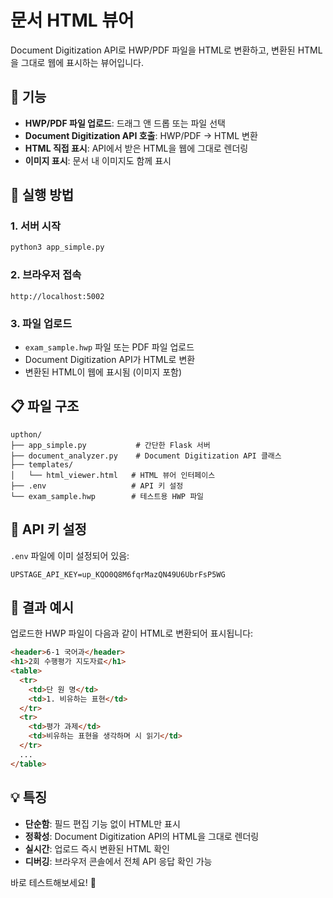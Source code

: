 # 문서 HTML 뷰어

Document Digitization API로 HWP/PDF 파일을 HTML로 변환하고, 변환된 HTML을 그대로 웹에 표시하는 뷰어입니다.

## 🎯 기능

- **HWP/PDF 파일 업로드**: 드래그 앤 드롭 또는 파일 선택  
- **Document Digitization API 호출**: HWP/PDF → HTML 변환
- **HTML 직접 표시**: API에서 받은 HTML을 웹에 그대로 렌더링
- **이미지 표시**: 문서 내 이미지도 함께 표시

## 🚀 실행 방법

### 1. 서버 시작
```bash
python3 app_simple.py
```

### 2. 브라우저 접속
```
http://localhost:5002
```

### 3. 파일 업로드
- `exam_sample.hwp` 파일 또는 PDF 파일 업로드
- Document Digitization API가 HTML로 변환
- 변환된 HTML이 웹에 표시됨 (이미지 포함)

## 📋 파일 구조

```
upthon/
├── app_simple.py           # 간단한 Flask 서버
├── document_analyzer.py    # Document Digitization API 클래스
├── templates/
│   └── html_viewer.html   # HTML 뷰어 인터페이스
├── .env                   # API 키 설정
└── exam_sample.hwp        # 테스트용 HWP 파일
```

## 🔧 API 키 설정

`.env` 파일에 이미 설정되어 있음:
```
UPSTAGE_API_KEY=up_KQO0Q8M6fqrMazQN49U6UbrFsP5WG
```

## 📄 결과 예시

업로드한 HWP 파일이 다음과 같이 HTML로 변환되어 표시됩니다:

```html
<header>6-1 국어과</header>
<h1>2회 수행평가 지도자료</h1>
<table>
  <tr>
    <td>단 원 명</td>
    <td>1. 비유하는 표현</td>
  </tr>
  <tr>
    <td>평가 과제</td>
    <td>비유하는 표현을 생각하며 시 읽기</td>
  </tr>
  ...
</table>
```

## 💡 특징

- **단순함**: 필드 편집 기능 없이 HTML만 표시
- **정확성**: Document Digitization API의 HTML을 그대로 렌더링
- **실시간**: 업로드 즉시 변환된 HTML 확인
- **디버깅**: 브라우저 콘솔에서 전체 API 응답 확인 가능

바로 테스트해보세요! 🎉